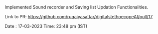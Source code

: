 Implemented Sound recorder and Saving list Updation Functionalities.

Link to PR: https://github.com/ruqaiyasattar/digitalstethoecopeAI/pull/17

Date : 17-03-2023
Time: 23:48 pm (IST)
